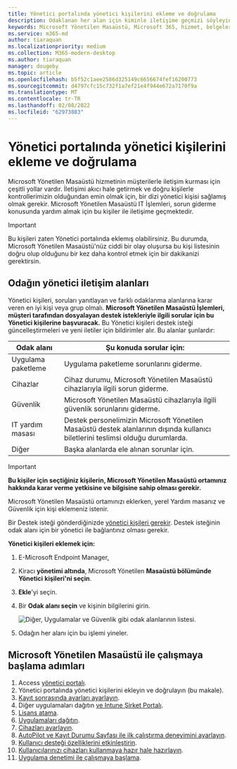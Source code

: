 ```yaml
---
title: Yönetici portalında yönetici kişilerini ekleme ve doğrulama
description: Odaklanan her alan için kiminle iletişime geçmizi söyleyin.
keywords: Microsoft Yönetilen Masaüstü, Microsoft 365, hizmet, belgeler
ms.service: m365-md
author: tiaraquan
ms.localizationpriority: medium
ms.collection: M365-modern-desktop
ms.author: tiaraquan
manager: dougeby
ms.topic: article
ms.openlocfilehash: b5f52c1aee2586d325149c6656674fef16200773
ms.sourcegitcommit: d4797cfc15c732f1a7ef21e4f944e672a7170f9a
ms.translationtype: MT
ms.contentlocale: tr-TR
ms.lasthandoff: 02/08/2022
ms.locfileid: "62973883"
---
```

# <a name="add-and-verify-admin-contacts-in-the-admin-portal"></a>Yönetici portalında yönetici kişilerini ekleme ve doğrulama

Microsoft Yönetilen Masaüstü hizmetinin müşterilerle iletişim kurması için çeşitli yollar vardır. İletişimi akıcı hale getirmek ve doğru kişilerle kontrollerimizin olduğundan emin olmak için, bir dizi yönetici kişisi sağlamış olmak gerekir. Microsoft Yönetilen Masaüstü IT İşlemleri, sorun giderme konusunda yardım almak için bu kişiler ile iletişime geçmektedir.

> [!IMPORTANT]
> Bu kişileri zaten Yönetici portalında eklemış olabilirsiniz. Bu durumda, Microsoft Yönetilen Masaüstü'nüz ciddi bir olay oluşursa bu kişi listesinin doğru olup olduğunu bir kez  daha kontrol etmek için bir dakikanizi gerektirsin.

## <a name="admin-contact-areas-of-focus"></a>Odağın yönetici iletişim alanları

Yönetici kişileri, soruları yanıtlayan ve farklı odaklanma alanlarına karar veren en iyi kişi veya grup olmalı. **Microsoft Yönetilen Masaüstü İşlemleri, müşteri tarafından dosyalayan destek istekleriyle ilgili sorular için bu Yönetici kişilerine başvuracak.** Bu Yönetici kişileri destek isteği güncelleştirmeleri ve yeni iletiler için bildirimler alır. Bu alanlar şunlardır:

| Odak alanı | Şu konuda sorular için: |
| ----- | ----- |
| Uygulama paketleme | Uygulama paketleme sorunlarını giderme. |
| Cihazlar | Cihaz durumu, Microsoft Yönetilen Masaüstü cihazlarıyla ilgili sorun giderme. |
| Güvenlik | Microsoft Yönetilen Masaüstü cihazlarıyla ilgili güvenlik sorunlarını giderme. |
| IT yardım masası | Destek personelimizin Microsoft Yönetilen Masaüstü destek alanlarının dışında kullanıcı biletlerini teslimsi olduğu durumlarda. |
| Diğer | Başka alanlarda ele alınan sorunlar için. |

> [!IMPORTANT]
> **Bu kişiler için seçtiğiniz kişilerin, Microsoft Yönetilen Masaüstü ortamınız hakkında karar verme yetkisine ve bilgisine sahip olması gerekir.**

Microsoft Yönetilen Masaüstü ortamınızı eklerken, yerel Yardım masanız ve Güvenlik için kişi eklemeniz istenir.

Bir Destek isteği gönderdiğinizde [yönetici kişileri gerekir](../service-description/support.md). Destek isteğinin odak alanı için bir yönetici ile bağlantınız olması gerekir.

**Yönetici kişileri eklemek için:**

1. E-Microsoft Endpoint Manager[.](https://endpoint.microsoft.com)
1. Kiracı **yönetimi altında**, Microsoft Yönetilen **Masaüstü bölümünde Yönetici** **kişileri'ni seçin**.
1. **Ekle**'yi seçin.
1. Bir **Odak alanı seçin** ve kişinin bilgilerini girin.

    ![Diğer, Uygulamalar ve Güvenlik gibi odak alanlarının listesi.](../../media/areaoffocus.png)

1. Odağın her alanı için bu işlemi yineler.

## <a name="steps-to-get-started-with-microsoft-managed-desktop"></a>Microsoft Yönetilen Masaüstü ile çalışmaya başlama adımları

1. Access [yönetici portalı](access-admin-portal.md).
1. Yönetici portalında yönetici kişilerini ekleyin ve doğrulayın (bu makale).
1. [Kayıt sonrasında ayarları ayarlayın](conditional-access.md).
1. Diğer uygulamaları dağıtın [ve Intune Şirket Portalı](company-portal.md).
1. [Lisans atama](assign-licenses.md).
1. [Uygulamaları dağıtın](deploy-apps.md).
1. [Cihazları ayarlayın](set-up-devices.md).
1. [AutoPilot ve Kayıt Durumu Sayfası ile ilk çalıştırma deneyimini ayarlayın](esp-first-run.md).
1. [Kullanıcı desteği özelliklerini etkinleştirin](enable-support.md).
1. [Kullanıcılarınızı cihazları kullanmaya hazır hale hazırlayın](get-started-devices.md).
1. [Uygulama denetimi ile çalışmaya başlama](get-started-app-control.md).
